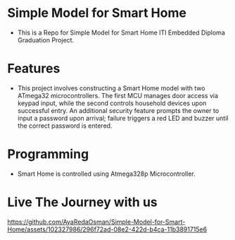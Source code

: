 # Simple Model for Smart Home
- This is a Repo for Simple Model for Smart Home ITI Embedded Diploma Graduation Project.

# Features
- This project involves constructing a Smart Home model with two ATmega32 microcontrollers. The first MCU manages door access via keypad input, while the second controls household devices upon successful entry. An additional security feature prompts the owner to input a password upon arrival; failure triggers a red LED and buzzer until the correct password is entered.


# Programming
- Smart Home is controlled using Atmega328p Microcontroller.


# Live The Journey with us






https://github.com/AyaRedaOsman/Simple-Model-for-Smart-Home/assets/102327986/296f72ad-08e2-422d-b4ca-11b3891715e6

